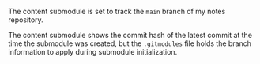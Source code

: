 The content submodule is set to track the `main` branch of my notes repository.

The content submodule shows the commit hash of the latest commit at the time the submodule was created, but the `.gitmodules` file holds the branch information to apply during submodule initialization.
